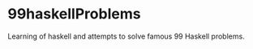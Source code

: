 99haskellProblems
=================

Learning of haskell and attempts to solve famous 99 Haskell problems.
